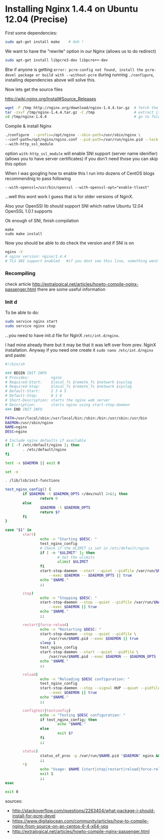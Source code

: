 # Installing Nginx 1.4.4 on Ubuntu 12.04 (Precise)

First some dependencies:

```bash
sudo apt-get install make    # doh !
```

We want to have the "rewrite" option in our Nginx (allows us to do redirect)

```bash
sudo apt-get install libpcre3-dev libpcre++-dev
```

Btw if anyone is getting `error: pcre-config not found, install the pcre-devel package or build with --without-pcre`
during running `./configure`, installing dependencies above will solve this.


Now lets get the source files

http://wiki.nginx.org/Install#Source_Releases

```bash
wget -P /tmp http://nginx.org/download/nginx-1.4.4.tar.gz  # fetch the release
tar -zxvf /tmp/nginx-1.4.4.tar.gz -C /tmp                  # extract it
cd /tmp/nginx-1.4.4                                        # go to folder
```

Compile & install Nginx

```bash
./configure  --prefix=/opt/nginx --sbin-path=/usr/sbin/nginx \
--conf-path=/opt/nginx/nginx.conf --pid-path=/var/run/nginx.pid --lock-path=/var/run/nginx.lock \
--with-http_ssl_module 
```

option `with-http_ssl_module`  will enable SNI support (server name idenifier)
(allows you to have server certificates) if you don't need those you can skip this option

When I was googling how to enable this I run into dozens of CentOS blogs recommendnig to pass following

```
--with-openssl=/usr/bin/openssl --with-openssl-opt="enable-tlsext" 
```

...well this wont work  I guess that is for older versions of NginX. 

Also your OpenSSl lib should support SNI which native Ubuntu 12.04 OpenSSL 1.0.1 supports

Ok enough of SNI, finish compilation 


```
make
sudo make install
```

Now you should be able to do check the version and if SNI is on

```bash
nginx -V
# nginx version: nginx/1.4.4
# TLS SNI support enabled   #if you dont see this line, something went wrong
```


### Recompiling

check article http://extralogical.net/articles/howto-compile-nginx-passenger.html there are some useful information

### Init d

To be able to do:

```bash
sudo service nginx start
sudo service nginx stop
```

...you need to have init.d file for NginX `/etc/int.d/nginx`.

I had mine already there but it may be that it was left over from
prev. NginX installation. Anyway if you need one
create it `sudo nano /etc/int.d/nginx` and paste:

```bash
#!/bin/sh

### BEGIN INIT INFO
# Provides:          nginx
# Required-Start:    $local_fs $remote_fs $network $syslog
# Required-Stop:     $local_fs $remote_fs $network $syslog
# Default-Start:     2 3 4 5
# Default-Stop:      0 1 6
# Short-Description: starts the nginx web server
# Description:       starts nginx using start-stop-daemon
### END INIT INFO

PATH=/usr/local/sbin:/usr/local/bin:/sbin:/bin:/usr/sbin:/usr/bin
DAEMON=/usr/sbin/nginx
NAME=nginx
DESC=nginx

# Include nginx defaults if available
if [ -f /etc/default/nginx ]; then
        . /etc/default/nginx
fi

test -x $DAEMON || exit 0

set -e

. /lib/lsb/init-functions

test_nginx_config() {
        if $DAEMON -t $DAEMON_OPTS >/dev/null 2>&1; then
                return 0
        else
                $DAEMON -t $DAEMON_OPTS
                return $?
        fi
}

case "$1" in
        start)
                echo -n "Starting $DESC: "
                test_nginx_config
                # Check if the ULIMIT is set in /etc/default/nginx
                if [ -n "$ULIMIT" ]; then
                        # Set the ulimits
                        ulimit $ULIMIT
                fi
                start-stop-daemon --start --quiet --pidfile /var/run/$NAME.pid \
                    --exec $DAEMON -- $DAEMON_OPTS || true
                echo "$NAME."
                ;;

        stop)
                echo -n "Stopping $DESC: "
                start-stop-daemon --stop --quiet --pidfile /var/run/$NAME.pid \
                    --exec $DAEMON || true
                echo "$NAME."
                ;;

        restart|force-reload)
                echo -n "Restarting $DESC: "
                start-stop-daemon --stop --quiet --pidfile \
                    /var/run/$NAME.pid --exec $DAEMON || true
                sleep 1
                test_nginx_config
                start-stop-daemon --start --quiet --pidfile \
                    /var/run/$NAME.pid --exec $DAEMON -- $DAEMON_OPTS || true
                echo "$NAME."
                ;;

        reload)
                echo -n "Reloading $DESC configuration: "
                test_nginx_config
                start-stop-daemon --stop --signal HUP --quiet --pidfile /var/run/$NAME.pid \
                    --exec $DAEMON || true
                echo "$NAME."
                ;;

        configtest|testconfig)
                echo -n "Testing $DESC configuration: "
                if test_nginx_config; then
                        echo "$NAME."
                else
                        exit $?
                fi
                ;;

        status)
                status_of_proc -p /var/run/$NAME.pid "$DAEMON" nginx && exit 0 || exit $?
                ;;
        *)
                echo "Usage: $NAME {start|stop|restart|reload|force-reload|status|configtest}" >&2
                exit 1
                ;;
esac

exit 0
```

sources:

* http://stackoverflow.com/questions/2263404/what-package-i-should-install-for-pcre-devel
* https://www.digitalocean.com/community/articles/how-to-compile-nginx-from-source-on-an-centos-6-4-x64-vps
* http://extralogical.net/articles/howto-compile-nginx-passenger.html
